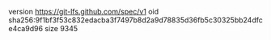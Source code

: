version https://git-lfs.github.com/spec/v1
oid sha256:9f1bf3f53c832edacba3f7497b8d2a9d78835d36fb5c30325bb24dfce4ca9d96
size 9345
